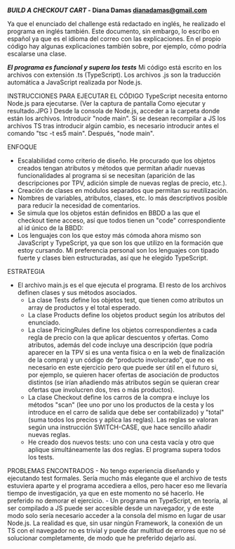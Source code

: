 ***BUILD A CHECKOUT CART* - Diana Damas dianadamas@gmail.com**

Ya que el enunciado del challenge está redactado en inglés, he realizado el programa en inglés también. Este documento, sin embargo, lo escribo en español ya que es el idioma del correo con las explicaciones. En el propio código hay algunas explicaciones también sobre, por ejemplo, cómo podría escalarse una clase.

***El programa es funcional y supera los tests***
Mi código está escrito en los archivos con extensión .ts (TypeScript). Los archivos .js son la traducción automática a JavaScript realizada por Node.js.

INSTRUCCIONES PARA EJECUTAR EL CÓDIGO
    TypeScript necesita entorno Node.js para ejecutarse. (Ver la captura de pantalla Como ejecutar y resultado.JPG )
        Desde la consola de Node.js, acceder a la carpeta donde están los archivos.
        Introducir "node main".
        Si se desean recompilar a JS los archivos TS tras introducir algún cambio, es necesario introducir antes el comando "tsc -t es5 main". Después, "node main".

ENFOQUE
- Escalabilidad como criterio de diseño. He procurado que los objetos creados tengan atributos y métodos que permitan añadir nuevas funcionalidades al programa si se necesitan (aparición de las descripciones por TPV, adición simple de nuevas reglas de precio, etc.).
- Creación de clases en módulos separados que permitan su reutilización.
- Nombres de variables, atributos, clases, etc. lo más descriptivos posible para reducir la necesidad de comentarios.
- Se simula que los objetos están definidos en BBDD a las que el checkout tiene acceso, así que todos tienen un "code" correspondiente al id único de la BBDD:
- Los lenguajes con los que estoy más cómoda ahora mismo son JavaScript y TypeScript, ya que son los que utilizo en la formación que estoy cursando. Mi preferencia personal son los lenguajes con tipado fuerte y clases bien estructuradas, así que he elegido TypeScript.

ESTRATEGIA
- El archivo main.js es el que ejecuta el programa. El resto de los archivos definen clases y sus métodos asociados.
    - La clase Tests define los objetos test, que tienen como atributos un array de productos y el total esperado.
    - La clase Products define los objetos product según los atributos del enunciado.
    - La clase PricingRules define los objetos correspondientes a cada regla de precio con la que aplicar descuentos y ofertas. Como atributos, además del code incluye una descripción (que podría aparecer en la TPV si es una venta física o en la web de finalización de la compra) y un código de "producto involucrado", que no es necesario en este ejercicio pero que puede ser útil en el futuro si, por ejemplo, se quieren hacer ofertas de asociación de productos distintos (se irían añadiendo más atributos según se quieran crear ofertas que involucren dos, tres o más productos).
    - La clase Checkout define los carros de la compra e incluye los métodos "scan" (lee uno por uno los productos de la cesta y los introduce en el carro de salida que debe ser contabilizado) y "total" (suma todos los precios y aplica las reglas). Las reglas se valoran según una instrucción SWITCH-CASE, que hace sencillo añadir nuevas reglas.
    - He creado dos nuevos tests: uno con una cesta vacía y otro que aplique simultáneamente las dos reglas. El programa supera todos los tests. 

PROBLEMAS ENCONTRADOS
    - No tengo experiencia diseñando y ejecutando test formales. Sería mucho más elegante que el archivo de tests estuviera aparte y el programa accediera a ellos, pero hacer eso me llevaría  tiempo de investigación, ya que en este momento no sé hacerlo. He preferido no demorar el ejercicio.
    - Un programa en TypeScript, en teoría, al ser compilado a JS puede ser accesible desde un navegador, y de este modo solo sería necesario acceder a la consola del mismo en lugar de usar Node.js. La realidad es que, sin usar ningún Framework, la conexión de un TS con el navegador no es trivial y puede dar multitud de errores que no sé solucionar completamente, de modo que he preferido dejarlo así.
